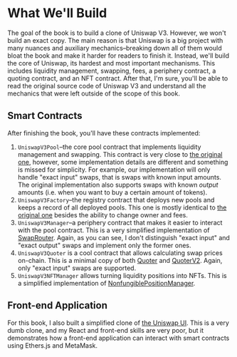 # What We'll Build

The goal of the book is to build a clone of Uniswap V3. However, we won't build an exact copy. The main reason is that
Uniswap is a big project with many nuances and auxiliary mechanics–breaking down all of them would bloat the book and make
it harder for readers to finish it. Instead, we'll build the core of Uniswap, its hardest and most important mechanisms.
This includes liquidity management, swapping, fees, a periphery contract, a quoting contract, and an NFT contract. After
that, I'm sure, you'll be able to read the original source code of Uniswap V3 and understand all the mechanics that were
left outside of the scope of this book.


## Smart Contracts

After finishing the book, you'll have these contracts implemented:
1. `UniswapV3Pool`–the core pool contract that implements liquidity management and swapping. This contract is very close
to [the original one](https://github.com/Uniswap/v3-core/blob/main/contracts/UniswapV3Pool.sol), however, some implementation
details are different and something is missed for simplicity. For example, our implementation will only handle "exact input"
swaps, that is swaps with known input amounts. The original implementation also supports swaps with known *output* amounts
(i.e. when you want to buy a certain amount of tokens).
1. `UniswapV3Factory`–the registry contract that deploys new pools and keeps a record of all deployed pools. This one is
mostly identical to [the original one](https://github.com/Uniswap/v3-core/blob/main/contracts/UniswapV3Factory.sol) besides
the ability to change owner and fees.
1. `UniswapV3Manager`–a periphery contract that makes it easier to interact with the pool contract. This is a very simplified
implementation of [SwapRouter](https://github.com/Uniswap/v3-periphery/blob/main/contracts/SwapRouter.sol). Again, as you
can see, I don't distinguish "exact input" and "exact output" swaps and implement only the former ones.
1. `UniswapV3Quoter` is a cool contract that allows calculating swap prices on-chain. This is a minimal copy of both [Quoter](https://github.com/Uniswap/v3-periphery/blob/main/contracts/lens/Quoter.sol)
and [QuoterV2](https://github.com/Uniswap/v3-periphery/blob/main/contracts/lens/QuoterV2.sol). Again, only "exact input"
swaps are supported.
1. `UniswapV3NFTManager` allows turning liquidity positions into NFTs. This is a simplified implementation of [NonfungiblePositionManager](https://github.com/Uniswap/v3-periphery/blob/main/contracts/NonfungiblePositionManager.sol).


## Front-end Application

For this book, I also built a simplified clone of [the Uniswap UI](https://app.uniswap.org/). This is a very dumb clone,
and my React and front-end skills are very poor, but it demonstrates how a front-end application can interact with smart
contracts using Ethers.js and MetaMask.